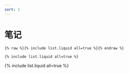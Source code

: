 ```yaml
---
sort: 1
---
```


# 笔记

```
{% raw %}{% include list.liquid all=true %}{% endraw %}

{% include list.liquid all=true %}
```

{% include list.liquid all=true %}
